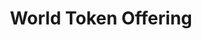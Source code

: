 ---
layout: diagrams
title: World Token Offering
permalink: apps/offering/diagrams
lang: en
page_id: apps-offering-diagrams

description: Diagrams
---